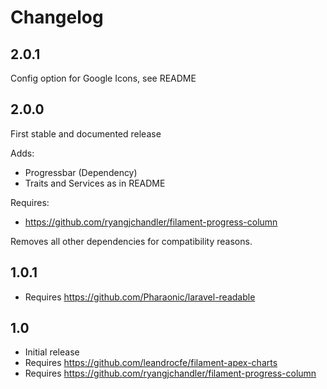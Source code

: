 # Changelog

## 2.0.1

Config option for Google Icons, see README

## 2.0.0

First stable and documented release

Adds:

-   Progressbar (Dependency)
-   Traits and Services as in README

Requires:

-   https://github.com/ryangjchandler/filament-progress-column

Removes all other dependencies for compatibility reasons.

## 1.0.1

-   Requires https://github.com/Pharaonic/laravel-readable

## 1.0

-   Initial release
-   Requires https://github.com/leandrocfe/filament-apex-charts
-   Requires https://github.com/ryangjchandler/filament-progress-column
